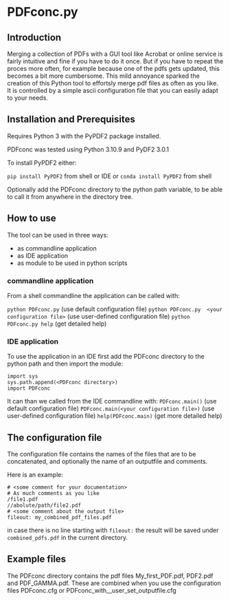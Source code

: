 # PDFconc.py

## Introduction

Merging a collection of PDFs with a GUI tool like Acrobat or online service is fairly intuitive and fine if you have to do it once. But if you have to repeat the proces more often, for example because one of the pdfs gets updated, this becomes a bit more cumbersome. This mild annoyance sparked the creation of this Python tool to effortsly merge pdf files as often as you like. It is controlled by a simple ascii configuration file that you can easily adapt to your needs.

## Installation and Prerequisites

Requires Python 3 with the PyPDF2 package installed.

PDFconc was tested using Python 3.10.9 and PyDF2 3.0.1

To install PyPDF2 either:

`pip install PyPDF2` from shell or IDE or `conda install PyPDF2` from shell

Optionally add the PDFconc directory to the python path variable, to be able to call it from anywhere in the directory tree.

## How to use

The tool can be used in three ways:
- as commandline application
- as IDE application
- as module to be used in python scripts

### commandline application
From a shell commandline the application can be called with:

`python PDFconc.py`  (use default configuration file)
`python PDFconc.py  <your configuration file>`  (use user-defined configuration file)
`python PDFconc.py help` (get detailed help)

### IDE application
To use the application in an IDE first add the PDFconc directory to the python path and then import the module:

```
import sys
sys.path.append(<PDFconc directory>)
import PDFconc
```

It can than we called from the IDE commandline with:
`PDFconc.main()`  (use default configuration file)
`PDFconc.main(<your configuration file>)`  (use user-defined configuration file)
`help(PDFconc.main)` (get more detailed help)

## The configuration file 
The configuration file contains the names of the files that are to be concatenated, and optionally the name of an outputfile and comments. 

Here is an example:

```
# <some comment for your documentation> 
# As much comments as you like   
/file1.pdf
//abolute/path/file2.pdf
# <some comment about the output file>
fileout: my_combined_pdf_files.pdf
```

in case there is no line starting with `fileout:` the result will be saved under `combined_pdfs.pdf` in the current directory.

## Example files
The PDFconc directory contains the pdf files My_first_PDF.pdf, PDF2.pdf and PDF_GAMMA.pdf. These are combined when you use the configuration files PDFconc.cfg or PDFconc_with__user_set_outputfile.cfg
